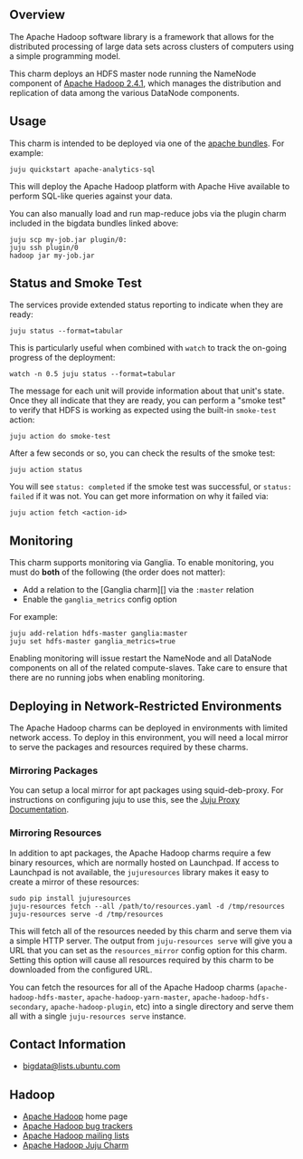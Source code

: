 ## Overview

The Apache Hadoop software library is a framework that allows for the
distributed processing of large data sets across clusters of computers
using a simple programming model.

This charm deploys an HDFS master node running the NameNode component of
[Apache Hadoop 2.4.1](http://hadoop.apache.org/docs/r2.4.1/), which manages
the distribution and replication of data among the various DataNode components.

## Usage

This charm is intended to be deployed via one of the
[apache bundles](https://jujucharms.com/u/bigdata-charmers/#bundles).
For example:

    juju quickstart apache-analytics-sql

This will deploy the Apache Hadoop platform with Apache Hive available to
perform SQL-like queries against your data.

You can also manually load and run map-reduce jobs via the plugin charm
included in the bigdata bundles linked above:

    juju scp my-job.jar plugin/0:
    juju ssh plugin/0
    hadoop jar my-job.jar


## Status and Smoke Test

The services provide extended status reporting to indicate when they are ready:

    juju status --format=tabular

This is particularly useful when combined with `watch` to track the on-going
progress of the deployment:

    watch -n 0.5 juju status --format=tabular

The message for each unit will provide information about that unit's state.
Once they all indicate that they are ready, you can perform a "smoke test"
to verify that HDFS is working as expected using the built-in `smoke-test`
action:

    juju action do smoke-test

After a few seconds or so, you can check the results of the smoke test:

    juju action status

You will see `status: completed` if the smoke test was successful, or
`status: failed` if it was not.  You can get more information on why it failed
via:

    juju action fetch <action-id>


## Monitoring

This charm supports monitoring via Ganglia.  To enable monitoring, you must
do **both** of the following (the order does not matter):

 * Add a relation to the [Ganglia charm][] via the `:master` relation
 * Enable the `ganglia_metrics` config option

For example:

    juju add-relation hdfs-master ganglia:master
    juju set hdfs-master ganglia_metrics=true

Enabling monitoring will issue restart the NameNode and all DataNode components
on all of the related compute-slaves.  Take care to ensure that there are no
running jobs when enabling monitoring.


## Deploying in Network-Restricted Environments

The Apache Hadoop charms can be deployed in environments with limited network
access. To deploy in this environment, you will need a local mirror to serve
the packages and resources required by these charms.


### Mirroring Packages

You can setup a local mirror for apt packages using squid-deb-proxy.
For instructions on configuring juju to use this, see the
[Juju Proxy Documentation](https://juju.ubuntu.com/docs/howto-proxies.html).


### Mirroring Resources

In addition to apt packages, the Apache Hadoop charms require a few binary
resources, which are normally hosted on Launchpad. If access to Launchpad
is not available, the `jujuresources` library makes it easy to create a mirror
of these resources:

    sudo pip install jujuresources
    juju-resources fetch --all /path/to/resources.yaml -d /tmp/resources
    juju-resources serve -d /tmp/resources

This will fetch all of the resources needed by this charm and serve them via a
simple HTTP server. The output from `juju-resources serve` will give you a
URL that you can set as the `resources_mirror` config option for this charm.
Setting this option will cause all resources required by this charm to be
downloaded from the configured URL.

You can fetch the resources for all of the Apache Hadoop charms
(`apache-hadoop-hdfs-master`, `apache-hadoop-yarn-master`,
`apache-hadoop-hdfs-secondary`, `apache-hadoop-plugin`, etc) into a single
directory and serve them all with a single `juju-resources serve` instance.


## Contact Information

- <bigdata@lists.ubuntu.com>


## Hadoop

- [Apache Hadoop](http://hadoop.apache.org/) home page
- [Apache Hadoop bug trackers](http://hadoop.apache.org/issue_tracking.html)
- [Apache Hadoop mailing lists](http://hadoop.apache.org/mailing_lists.html)
- [Apache Hadoop Juju Charm](http://jujucharms.com/?text=hadoop)
